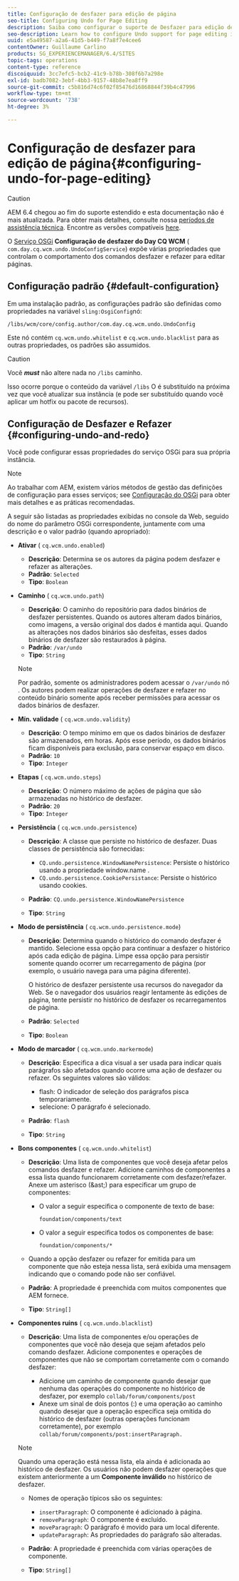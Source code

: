 ```yaml
---
title: Configuração de desfazer para edição de página
seo-title: Configuring Undo for Page Editing
description: Saiba como configurar o suporte de Desfazer para edição de página no AEM.
seo-description: Learn how to configure Undo support for page editing in AEM.
uuid: e5a49587-a2a6-41d5-b449-f7a8f7e4cee6
contentOwner: Guillaume Carlino
products: SG_EXPERIENCEMANAGER/6.4/SITES
topic-tags: operations
content-type: reference
discoiquuid: 3cc7efc5-bcb2-41c9-b78b-308f6b7a298e
exl-id: badb7082-3ebf-4bb3-9157-48b8e7ea8ff9
source-git-commit: c5b816d74c6f02f85476d16868844f39b4c47996
workflow-type: tm+mt
source-wordcount: '738'
ht-degree: 3%

---
```


# Configuração de desfazer para edição de página{#configuring-undo-for-page-editing}

>[!CAUTION]
>
>AEM 6.4 chegou ao fim do suporte estendido e esta documentação não é mais atualizada. Para obter mais detalhes, consulte nossa [períodos de assistência técnica](https://helpx.adobe.com/br/support/programs/eol-matrix.html). Encontre as versões compatíveis [here](https://experienceleague.adobe.com/docs/).

O [Serviço OSGi](/help/sites-deploying/configuring-osgi.md)  **Configuração de desfazer do Day CQ WCM** ( `com.day.cq.wcm.undo.UndoConfigService`) expõe várias propriedades que controlam o comportamento dos comandos desfazer e refazer para editar páginas.

## Configuração padrão {#default-configuration}

Em uma instalação padrão, as configurações padrão são definidas como propriedades na variável `sling:OsgiConfig`nó:

`/libs/wcm/core/config.author/com.day.cq.wcm.undo.UndoConfig`

Este nó contém `cq.wcm.undo.whitelist` e `cq.wcm.undo.blacklist` para as outras propriedades, os padrões são assumidos.

>[!CAUTION]
>
>Você ***must*** não altere nada no `/libs` caminho.
>
>Isso ocorre porque o conteúdo da variável `/libs` O é substituído na próxima vez que você atualizar sua instância (e pode ser substituído quando você aplicar um hotfix ou pacote de recursos).

## Configuração de Desfazer e Refazer {#configuring-undo-and-redo}

Você pode configurar essas propriedades do serviço OSGi para sua própria instância.

>[!NOTE]
>
>Ao trabalhar com AEM, existem vários métodos de gestão das definições de configuração para esses serviços; see [Configuração do OSGi](/help/sites-deploying/configuring-osgi.md) para obter mais detalhes e as práticas recomendadas.

A seguir são listadas as propriedades exibidas no console da Web, seguido do nome do parâmetro OSGi correspondente, juntamente com uma descrição e o valor padrão (quando apropriado):

* **Ativar**
( 
`cq.wcm.undo.enabled`)

   * **Descrição**: Determina se os autores da página podem desfazer e refazer as alterações.
   * **Padrão**: `Selected`
   * **Tipo**: `Boolean`

* **Caminho**
( 
`cq.wcm.undo.path`)

   * **Descrição**: O caminho do repositório para dados binários de desfazer persistentes. Quando os autores alteram dados binários, como imagens, a versão original dos dados é mantida aqui. Quando as alterações nos dados binários são desfeitas, esses dados binários de desfazer são restaurados à página.
   * **Padrão**: `/var/undo`
   * **Tipo**: `String`

   >[!NOTE]
   >
   >Por padrão, somente os administradores podem acessar o `/var/undo` nó . Os autores podem realizar operações de desfazer e refazer no conteúdo binário somente após receber permissões para acessar os dados binários de desfazer.

* **Mín. validade**
( 
`cq.wcm.undo.validity`)

   * **Descrição**: O tempo mínimo em que os dados binários de desfazer são armazenados, em horas. Após esse período, os dados binários ficam disponíveis para exclusão, para conservar espaço em disco.
   * **Padrão**: `10`
   * **Tipo**: `Integer`

* **Etapas**
( 
`cq.wcm.undo.steps`)

   * **Descrição**: O número máximo de ações de página que são armazenadas no histórico de desfazer.
   * **Padrão**: `20`
   * **Tipo**: `Integer`

* **Persistência**
( 
`cq.wcm.undo.persistence`)

   * **Descrição**: A classe que persiste no histórico de desfazer. Duas classes de persistência são fornecidas:

      * `CQ.undo.persistence.WindowNamePersistence`: Persiste o histórico usando a propriedade window.name .
      * `CQ.undo.persistence.CookiePersistance`: Persiste o histórico usando cookies.
   * **Padrão**: `CQ.undo.persistence.WindowNamePersistence`
   * **Tipo**: `String`


* **Modo de persistência**
( 
`cq.wcm.undo.persistence.mode`)

   * **Descrição**: Determina quando o histórico do comando desfazer é mantido. Selecione essa opção para continuar a desfazer o histórico após cada edição de página. Limpe essa opção para persistir somente quando ocorrer um recarregamento de página (por exemplo, o usuário navega para uma página diferente).

      O histórico de desfazer persistente usa recursos do navegador da Web. Se o navegador dos usuários reagir lentamente às edições de página, tente persistir no histórico de desfazer os recarregamentos de página.

   * **Padrão**: `Selected`
   * **Tipo**: `Boolean`

* **Modo de marcador**
( 
`cq.wcm.undo.markermode`)

   * **Descrição**: Especifica a dica visual a ser usada para indicar quais parágrafos são afetados quando ocorre uma ação de desfazer ou refazer. Os seguintes valores são válidos:

      * flash: O indicador de seleção dos parágrafos pisca temporariamente.
      * selecione: O parágrafo é selecionado.
   * **Padrão**: `flash`
   * **Tipo**: `String`


* **Bons componentes**
( 
`cq.wcm.undo.whitelist`)

   * **Descrição**: Uma lista de componentes que você deseja afetar pelos comandos desfazer e refazer. Adicione caminhos de componentes a essa lista quando funcionarem corretamente com desfazer/refazer. Anexe um asterisco (&amp;ast;) para especificar um grupo de componentes:

      * O valor a seguir especifica o componente de texto de base:

         `foundation/components/text`

      * O valor a seguir especifica todos os componentes de base:

         `foundation/components/*`
   * Quando a opção desfazer ou refazer for emitida para um componente que não esteja nessa lista, será exibida uma mensagem indicando que o comando pode não ser confiável.

   * **Padrão**: A propriedade é preenchida com muitos componentes que AEM fornece.
   * **Tipo**: `String[]`


* **Componentes ruins**
( 
`cq.wcm.undo.blacklist`)

   * **Descrição**: Uma lista de componentes e/ou operações de componentes que você não deseja que sejam afetados pelo comando desfazer. Adicione componentes e operações de componentes que não se comportam corretamente com o comando desfazer:

      * Adicione um caminho de componente quando desejar que nenhuma das operações do componente no histórico de desfazer, por exemplo `collab/forum/components/post`
      * Anexe um sinal de dois pontos (:) e uma operação ao caminho quando desejar que a operação específica seja omitida do histórico de desfazer (outras operações funcionam corretamente), por exemplo `collab/forum/components/post:insertParagraph.`

   >[!NOTE]
   >
   >Quando uma operação está nessa lista, ela ainda é adicionada ao histórico de desfazer. Os usuários não podem desfazer operações que existem anteriormente a um **Componente inválido** no histórico de desfazer.

   * Nomes de operação típicos são os seguintes:

      * `insertParagraph`: O componente é adicionado à página.
      * `removeParagraph`: O componente é excluído.
      * `moveParagraph`: O parágrafo é movido para um local diferente.
      * `updateParagraph`: As propriedades do parágrafo são alteradas.
   * **Padrão**: A propriedade é preenchida com várias operações de componente.
   * **Tipo**: `String[]`
